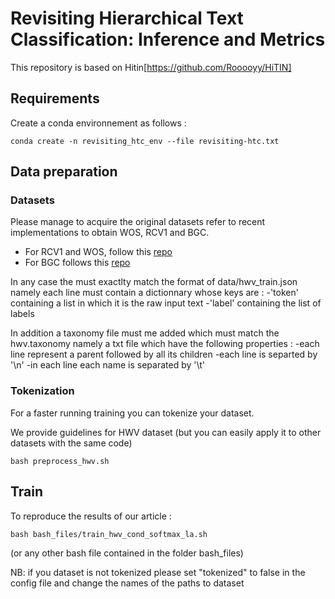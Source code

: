 # Revisiting Hierarchical Text Classification: Inference and Metrics

This repository is based on Hitin[https://github.com/Rooooyy/HiTIN]


## Requirements

Create a conda environnement as follows : 
```shell
conda create -n revisiting_htc_env --file revisiting-htc.txt
```

## Data preparation


### Datasets

Please manage to acquire the original datasets refer to recent implementations to obtain WOS, RCV1 and BGC. 
- For RCV1 and WOS, follow this [repo](https://github.com/Rooooyy/HiTIN/tree/master)  
- For BGC follows this [repo](https://gitlab.com/distration/dsi-nlp-publib/-/blob/main/htc-survey-22/src/dataset_tools/blurb/)

In any case the must exactlty match the format of data/hwv_train.json namely each line must contain a dictionnary whose keys are :
-'token' containing a list in which it is the raw input text
-'label' containing the list of labels 

In addition a taxonomy file must me added which must match the hwv.taxonomy namely a txt file which have the following properties :
-each line represent a parent followed by all its children 
-each line is separted by '\n'
-in each line each name is separated by '\t'

### Tokenization 

For a faster running training you can tokenize your dataset. 

We provide guidelines for HWV dataset (but you can easily apply it to other datasets with the same code)

```shell
bash preprocess_hwv.sh
```


## Train

To reproduce the results of our article : 

```shell
bash bash_files/train_hwv_cond_softmax_la.sh
```

(or any other bash file contained in the folder bash_files)

NB: if you dataset is not tokenized please set "tokenized" to false in the config file and change the names of the paths to dataset

